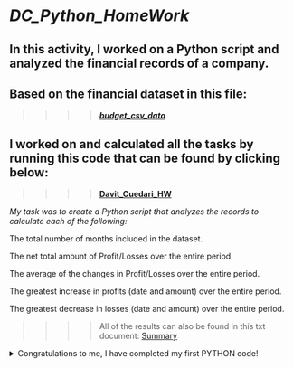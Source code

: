 # *DC_Python_HomeWork*

## In this activity, I worked on a Python script and analyzed the financial records of a company. 

## Based on the financial dataset in this file: 

>>>>***[budget_csv_data](../DC_Python_HomeWork/PyBank/Resources/budget_data.csv)***

## I worked on and calculated all the tasks by running this code that can be found by clicking below:

>>>>**[Davit_Cuedari_HW](../DC_Python_HomeWork/PyBank/main.ipynb)**

*My task was to create a Python script that analyzes the records to calculate each of the following:*

The total number of months included in the dataset.

The net total amount of Profit/Losses over the entire period.

The average of the changes in Profit/Losses over the entire period.

The greatest increase in profits (date and amount) over the entire period.

The greatest decrease in losses (date and amount) over the entire period.

>>>>All of the results can also be found in this txt document: [Summary](../DC_Python_HomeWork/PyBank/Resources/output_document.txt)

<details>
<summary>Congratulations to me, I have completed my first PYTHON code!</summary>

![alt txt if image is missing(image containing a Champagne bottle)](../DC_Python_HomeWork/PyBank/Resources/Congratulations.JPG)

</details>

